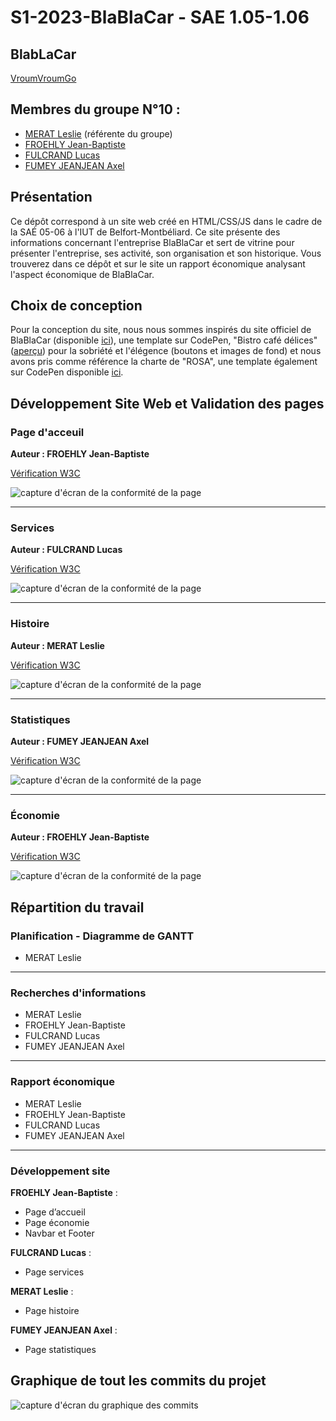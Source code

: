# S1-2023-BlaBlaCar - SAE 1.05-1.06

## BlabLaCar

[VroumVroumGo](https://lfulcran-iut90.github.io/S1-2023-BlaBlaCar/Site/index.html)

## Membres du groupe N°10 :

- [MERAT Leslie](mailto:leslie.merat@edu.univ-fcomte.fr?subject=SAE_1_05_06) (référente du groupe)
- [FROEHLY Jean-Baptiste](mailto:jean-baptiste.froehly@edu.univ-fcomte.fr?subject=SAE_1_05_06)
- [FULCRAND Lucas](mailto:lucas.fulcrand@edu.univ-fcomte.fr?subject=SAE_1_05_06)
- [FUMEY JEANJEAN Axel](mailto:axel.fumey@edu.univ-fcomte.fr?subject=SAE_1_05_06)

## Présentation 

Ce dépôt correspond à un site web créé en HTML/CSS/JS dans le cadre de la SAÉ 05-06 à l'IUT de Belfort-Montbéliard. Ce site présente des informations concernant l'entreprise BlaBlaCar et sert de vitrine pour présenter l'entreprise, ses activité, son organisation et son historique. Vous trouverez dans ce dépôt et sur le site un rapport économique analysant l'aspect économique de BlaBlaCar.

## Choix de conception  

Pour la conception du site, nous nous sommes inspirés du site officiel de BlaBlaCar (disponible [ici](https://www.blablacar.fr/)), une template sur CodePen, "Bistro café délices" ([aperçu](https://www.bistrocafedelices.com)) pour la sobriété et l'élégence (boutons et images de fond) et nous avons pris comme référence la charte de "ROSA", une template également sur CodePen disponible [ici](https://codepen.io/Sir_thirrygolooo/pen/PoXKOrE).

## Développement Site Web et Validation des pages

### Page d'acceuil

**Auteur : FROEHLY Jean-Baptiste**

[Vérification W3C](https://validator.w3.org/nu/?doc=https%3A%2F%2Flfulcran-iut90.github.io%2FS1-2023-BlaBlaCar%2FSite%2Findex.html)

![capture d'écran de la conformité de la page](Site/Docs/capture_index.png)

***

### Services

**Auteur : FULCRAND Lucas**

[Vérification W3C](https://validator.w3.org/nu/?doc=https%3A%2F%2Flfulcran-iut90.github.io%2FS1-2023-BlaBlaCar%2FSite%2Fservices.html)

![capture d'écran de la conformité de la page](Site/Docs/capture_services.png)

***

### Histoire

**Auteur : MERAT Leslie**

[Vérification W3C](https://validator.w3.org/nu/?doc=https%3A%2F%2Flfulcran-iut90.github.io%2FS1-2023-BlaBlaCar%2FSite%2Fhistoire.html)


![capture d'écran de la conformité de la page](Site/Docs/capture_histoire.png)

***

### Statistiques

**Auteur : FUMEY JEANJEAN Axel**

[Vérification W3C](https://validator.w3.org/nu/?doc=https%3A%2F%2Flfulcran-iut90.github.io%2FS1-2023-BlaBlaCar%2FSite%2Fstatistiques.html)

![capture d'écran de la conformité de la page](Site/Docs/capture_stats.png)

***

### Économie

**Auteur : FROEHLY Jean-Baptiste**

[Vérification W3C](https://validator.w3.org/nu/?doc=https%3A%2F%2Flfulcran-iut90.github.io%2FS1-2023-BlaBlaCar%2FSite%2Feconomie.html)

![capture d'écran de la conformité de la page](Site/Docs/capture_economie.png)

## Répartition du travail

### Planification - Diagramme de GANTT

- MERAT Leslie

***

### Recherches d'informations

- MERAT Leslie
- FROEHLY Jean-Baptiste
- FULCRAND Lucas
- FUMEY JEANJEAN Axel

***

### Rapport économique

- MERAT Leslie
- FROEHLY Jean-Baptiste
- FULCRAND Lucas
- FUMEY JEANJEAN Axel

***

### Développement site

**FROEHLY Jean-Baptiste** :
  - Page d’accueil
  - Page économie
  - Navbar et Footer

**FULCRAND Lucas** :
  - Page services
  
**MERAT Leslie** :
  - Page histoire
  
**FUMEY JEANJEAN Axel** :
  - Page statistiques

## Graphique de tout les commits du projet 

![capture d'écran du graphique des commits](Site/Docs/graphe_commits_all.png)

